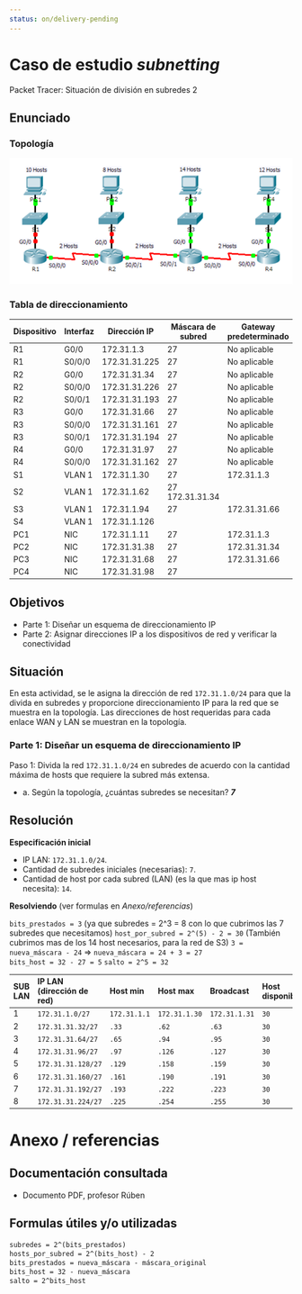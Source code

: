 ```yaml
---
status: on/delivery-pending
---
```


# Caso de estudio *subnetting*

Packet Tracer: Situación de división en subredes 2

## Enunciado

### Topología

![Caso de estudio 2 - topología](../Attachments/2025-09-29_subnetting.png)

### Tabla de direccionamiento

| Dispositivo | Interfaz | Dirección IP | Máscara de subred | Gateway predeterminado |
|-------------|----------|--------------|-------------------|------------------------|
| R1          | G0/0     |  172.31.1.3            |    27               | No aplicable           |
| R1          | S0/0/0   |   172.31.31.225           |   27                | No aplicable           |
| R2          | G0/0     | 172.31.31.34             |   27                | No aplicable           |
| R2          | S0/0/0   |   172.31.31.226           |   27                | No aplicable           |
| R2          | S0/0/1   | 172.31.31.193             | 27                   | No aplicable           |
| R3          | G0/0     |   172.31.31.66           |    27               | No aplicable           |
| R3          | S0/0/0   | 172.31.31.161             | 27                   | No aplicable           |
| R3          | S0/0/1   |  172.31.31.194          | 27                  | No aplicable           |
| R4          | G0/0     |172.31.31.97              |   27                | No aplicable           |
| R4          | S0/0/0   | 172.31.31.162             | 27                  | No aplicable           |
| S1          | VLAN 1   | 172.31.1.30             |    27               |   172.31.1.3                     |
| S2          | VLAN 1   |   172.31.1.62           |   27       172.31.31.34         |                        |
| S3          | VLAN 1   |  172.31.1.94            |   27                |    172.31.31.66                 |
| S4          | VLAN 1   |   172.31.1.126           |                   |                        |
| PC1         | NIC      |  172.31.1.11          |   27                |     172.31.1.3                   |
| PC2         | NIC      |   172.31.31.38           |   27                |    172.31.31.34                    |
| PC3         | NIC      |   172.31.31.68           |    27               |      172.31.31.66                  |
| PC4         | NIC      |  172.31.31.98            |  27                 |                        |

## Objetivos

- Parte 1: Diseñar un esquema de direccionamiento IP
- Parte 2: Asignar direcciones IP a los dispositivos de red y verificar la conectividad 
  
## Situación

En esta actividad, se le asigna la dirección de red `172.31.1.0/24` para que la divida en subredes y proporcione direccionamiento IP para la red que se muestra en la topología. Las direcciones de host requeridas para cada enlace WAN y LAN se muestran en la topología.

### Parte 1: Diseñar un esquema de direccionamiento IP

Paso 1: Divida la red `172.31.1.0/24` en subredes de acuerdo con la cantidad máxima de hosts que requiere la subred más extensa.

- a. Según la topología, ¿cuántas subredes se necesitan? ***7***

## Resolución

**Especificación inicial**

- IP LAN: `172.31.1.0/24`.
- Cantidad de subredes iniciales (necesarias): `7`.
- Cantidad de host por cada subred (LAN) (es la que mas ip host necesita): `14`.

**Resolviendo** (ver formulas en *Anexo/referencias*)

`bits_prestados = 3` (ya que subredes = 2^3 = 8 con lo que cubrimos las 7 subredes que necesitamos)
`host_por_subred = 2^(5) - 2 = 30` (También cubrimos mas de los 14 host necesarios, para la red de S3)
`3 = nueva_máscara - 24` => `nueva_máscara = 24 + 3 = 27`  
`bits_host = 32 - 27 = 5`
`salto = 2^5 = 32`

|SUB LAN | IP LAN (dirección de red) | Host min | Host max | Broadcast | Host disponibles |
|:--            |:--                        |:--       |:--       |:--        |:-- |      
|1 | `172.31.1.0/27` | `172.31.1.1` | `172.31.1.30` | `172.31.1.31` | `30` |
|2 | `172.31.31.32/27`| `.33`| `.62` | `.63` | `30` |
|3 | `172.31.31.64/27`| `.65`| `.94` | `.95` | `30` |
|4 | `172.31.31.96/27`| `.97`| `.126` | `.127` | `30` |
|5 | `172.31.31.128/27`| `.129`| `.158` | `.159` | `30` |
|6 | `172.31.31.160/27`| `.161`| `.190` | `.191` | `30` |
|7 | `172.31.31.192/27`| `.193`| `.222` | `.223` | `30` |
|8 | `172.31.31.224/27`| `.225`| `.254` | `.255` | `30` |

# Anexo / referencias

## Documentación consultada

- Documento PDF, profesor Rúben

## Formulas útiles y/o utilizadas

```
subredes = 2^(bits_prestados)
hosts_por_subred = 2^(bits_host) - 2
bits_prestados = nueva_máscara - máscara_original
bits_host = 32 - nueva_máscara
salto = 2^bits_host
```

